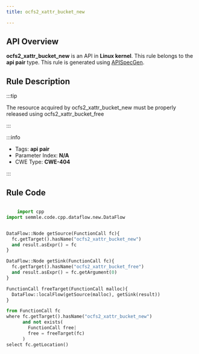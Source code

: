```yaml
---
title: ocfs2_xattr_bucket_new

---
```



## API Overview
**ocfs2_xattr_bucket_new** is an API in **Linux kernel**. This rule belongs to the **api pair** type. This rule is generated using [APISpecGen](../../tools/APISpecGen).
## Rule Description

:::tip

The resource acquired by ocfs2_xattr_bucket_new must be properly released using ocfs2_xattr_bucket_free

:::

:::info

- Tags: **api pair**
- Parameter Index: **N/A**
- CWE Type: **CWE-404**

:::

## Rule Code
```python

    import cpp
import semmle.code.cpp.dataflow.new.DataFlow


DataFlow::Node getSource(FunctionCall fc){
  fc.getTarget().hasName("ocfs2_xattr_bucket_new")
  and result.asExpr() = fc
}

DataFlow::Node getSink(FunctionCall fc){
  fc.getTarget().hasName("ocfs2_xattr_bucket_free")
  and result.asExpr() = fc.getArgument(0)
}

FunctionCall freeTarget(FunctionCall malloc){
  DataFlow::localFlow(getSource(malloc), getSink(result))
}

from FunctionCall fc
where fc.getTarget().hasName("ocfs2_xattr_bucket_new")
      and not exists(
        FunctionCall free| 
        free = freeTarget(fc)
      )
select fc.getLocation()

    
```